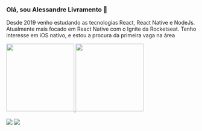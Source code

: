 ### Olá, sou Alessandre Livramento  👋  

<p>
Desde 2019 venho estudando as tecnologias React, React Native e NodeJs. Atualmente mais focado em React Native com o Ignite da Rocketseat. Tenho interesse em iOS nativo, e estou a procura da primeira vaga na área 
</p>

<div align="left">
  <a href="https://github.com/rafaballerini">
  <img height="180em" src="https://github-readme-stats.vercel.app/api?username=alessandre74&show_icons=true&theme=dracula&include_all_commits=true&count_private=true"/>
  <img height="180em" src="https://github-readme-stats.vercel.app/api/top-langs/?username=alessandre74&layout=compact&langs_count=7&theme=dracula"/>
</div>
  </br>
  <div> 
  <a href = "mailto:aleliv74@gmail.com"><img src="https://img.shields.io/badge/-Gmail-%23333?style=for-the-badge&logo=gmail&logoColor=white" target="_blank"></a>
  <a href="https://www.linkedin.com/in/alessandre-livramento" target="_blank"><img src="https://img.shields.io/badge/-LinkedIn-%230077B5?style=for-the-badge&logo=linkedin&logoColor=white" target="_blank"></a>
</div>

